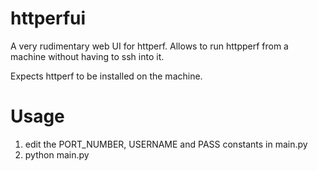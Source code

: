 httperfui
=========

A very rudimentary web UI for httperf. Allows to run httpperf from a machine without having to ssh into it.

Expects httperf to be installed on the machine.

Usage
=====
1. edit the PORT_NUMBER, USERNAME and PASS constants in main.py
2. python main.py

